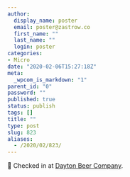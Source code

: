 ```yaml
---
author:
  display_name: poster
  email: poster@zastrow.co
  first_name: ""
  last_name: ""
  login: poster
categories:
- Micro
date: "2020-02-06T15:27:18Z"
meta:
  _wpcom_is_markdown: "1"
parent_id: "0"
password: ""
published: true
status: publish
tags: []
title: ""
type: post
slug: 823
aliases:
  - /2020/02/823/
---
```

<p><span>📍</span> Checked in at <a href="http://foursquare.com/v/5539677c498eb49be08f2d34">Dayton Beer Company</a>.</p>
